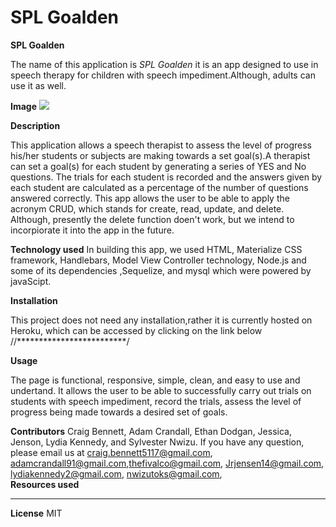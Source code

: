 # SPL Goalden
<strong>SPL Goalden</strong>

The name of this application is <i>SPL Goalden</i> it is an app designed to use in speech therapy for children with speech impediment.Although, adults can use it as well.

<strong>Image</strong>
![](./Assets/images/screenShot.png)

<strong>Description</strong>


This application allows a speech therapist to assess the level of progress his/her students or subjects are making towards a set goal(s).A therapist can set a goal(s) for each student by generating a series of YES and No questions. The trials for each student is recorded and  the answers given by each student are calculated as a percentage of the number of questions answered correctly. This app allows the user to be able to apply the acronym CRUD, which stands for create, read, update, and delete. Although, presently the delete function doen't work, but we intend to incorpiorate it into the app in the future.
  

<strong>Technology used</strong>
In building this app, we used HTML, Materialize CSS framework, Handlebars, Model View Controller technology, Node.js and some of its dependencies ,Sequelize, and mysql which were powered by javaScipt.
 
<strong>Installation</strong>

This project does not need any installation,rather it is currently hosted on Heroku, which can be accessed by clicking on the link below
//*************************/

<strong>Usage</strong>

The page is functional, responsive, simple, clean, and easy to use and undertand. It allows the user to be able to successfully carry out trials on students with speech impediment, record the trials, assess the level of progress being made towards a desired set of goals.

<strong> Contributors</strong>
Craig Bennett, Adam Crandall, Ethan Dodgan, Jessica, Jenson, Lydia Kennedy, and Sylvester Nwizu.
If you have any question, please email us at craig.bennett5117@gmail.com, adamcrandall91@gmail.com,thefivalco@gmail.com, Jrjensen14@gmail.com, lydiakennedy2@gmail.com, nwizutoks@gmail.com,  
<strong> Resources used</strong>
***************

<strong> License</strong>
MIT

